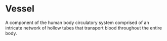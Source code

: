 # Vessel

A component of the human body circulatory system comprised of an intricate network of hollow tubes that transport blood throughout the entire body.
